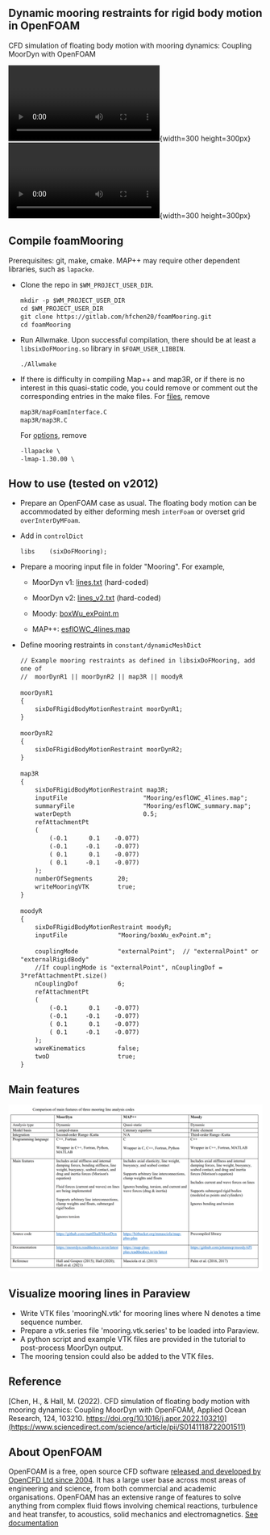 ## Dynamic mooring restraints for rigid body motion in OpenFOAM
CFD simulation of floating body motion with mooring dynamics: Coupling MoorDyn with OpenFOAM

![One floater](tutorial/misc/Animation_overset3d_h12t20.mp4){width=300 height=300px}
![Two floaters](tutorial/misc/twoBody_moored.mp4){width=300 height=300px}

## Compile foamMooring
Prerequisites: git, make, cmake. MAP++ may require other dependent libraries, such as `lapacke`.
- Clone the repo in `$WM_PROJECT_USER_DIR`.
	```
	mkdir -p $WM_PROJECT_USER_DIR 
	cd $WM_PROJECT_USER_DIR 
	git clone https://gitlab.com/hfchen20/foamMooring.git 
	cd foamMooring 
	```
- Run Allwmake. Upon successful compilation, there should be at least a `libsixDoFMooring.so` library in `$FOAM_USER_LIBBIN`.
	```
	./Allwmake
	```

- If there is difficulty in compiling Map++ and map3R, or if there is no interest in this quasi-static code, you could remove or comment out the corresponding entries in the make files. For [files](/src/sixDoFMooringRestraints/Make/files), remove
    ```
    map3R/mapFoamInterface.C
    map3R/map3R.C
    ```
    For [options](/src/sixDoFMooringRestraints/Make/options), remove

    ```
    -llapacke \
    -lmap-1.30.00 \
    ```

## How to use (tested on v2012)
- Prepare an OpenFOAM case as usual. The floating body motion can be accommodated by either deforming mesh `interFoam` or overset grid `overInterDyMFoam`.
- Add in `controlDict`
	```
	libs    (sixDoFMooring); 
	```
- Prepare a mooring input file in folder "Mooring". For example,
   - MoorDyn v1: [lines.txt](tutorial/sixDoF_2D/overset/background/Mooring) (hard-coded)

   - MoorDyn v2: [lines_v2.txt](tutorial/sixDoF_2D/overset/background/Mooring) (hard-coded)

   - Moody: [boxWu_exPoint.m](tutorial/sixDoF_2D/overset/background/Mooring)

   - MAP++: [esflOWC_4lines.map](tutorial/sixDoF_2D/overset/background/Mooring)

- Define mooring restraints in `constant/dynamicMeshDict`
	```
	// Example mooring restraints as defined in libsixDoFMooring, add one of
	//	moorDynR1 || moorDynR2 || map3R || moodyR 

	moorDynR1
	{
		sixDoFRigidBodyMotionRestraint moorDynR1;
	}

	moorDynR2
	{
		sixDoFRigidBodyMotionRestraint moorDynR2;
	}

	map3R
	{
		sixDoFRigidBodyMotionRestraint map3R;
		inputFile                     "Mooring/esflOWC_4lines.map";
		summaryFile                   "Mooring/esflOWC_summary.map";
		waterDepth                    0.5;
		refAttachmentPt
		(
			(-0.1      0.1    -0.077)
			(-0.1     -0.1    -0.077)
			( 0.1      0.1    -0.077)
			( 0.1     -0.1    -0.077)
		);
		numberOfSegments       20;
		writeMooringVTK        true;
	}

	moodyR
	{
		sixDoFRigidBodyMotionRestraint moodyR;
		inputFile              "Mooring/boxWu_exPoint.m";

		couplingMode           "externalPoint";  // "externalPoint" or "externalRigidBody"
		//If couplingMode is "externalPoint", nCouplingDof = 3*refAttachmentPt.size()
		nCouplingDof           6;
		refAttachmentPt
		(
			(-0.1      0.1    -0.077)
			(-0.1     -0.1    -0.077)
			( 0.1      0.1    -0.077)
			( 0.1     -0.1    -0.077)
		);
		waveKinematics         false;
		twoD                   true;
	}
	```

## Main features
![Three mooring line codes](tutorial/misc/comparison_3_mooring_codes.PNG)

## Visualize mooring lines in Paraview
- Write VTK files 'mooringN.vtk' for mooring lines where N denotes a time sequence number.
- Prepare a vtk.series file 'mooring.vtk.series' to be loaded into Paraview.
- A python script and example VTK files are provided in the tutorial to post-process MoorDyn output.
- The mooring tension could also be added to the VTK files.


## Reference
[Chen, H., & Hall, M. (2022). CFD simulation of floating body motion with mooring dynamics: Coupling MoorDyn with OpenFOAM,
Applied Ocean Research, 124, 103210. https://doi.org/10.1016/j.apor.2022.103210](https://www.sciencedirect.com/science/article/pii/S0141118722001511)

## About OpenFOAM
OpenFOAM is a free, open source CFD software [released and developed by OpenCFD Ltd since 2004](http://www.openfoam.com/history/).
It has a large user base across most areas of engineering and science, from both commercial and academic organisations.
OpenFOAM has an extensive range of features to solve anything from complex fluid flows involving chemical reactions, turbulence and heat transfer, to acoustics, solid mechanics and electromagnetics.
[See documentation](http://www.openfoam.com/documentation)
